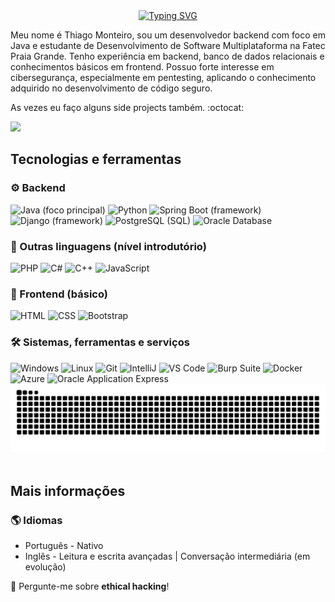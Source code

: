 <div align="center">
  <a href="https://git.io/typing-svg"><img src="https://readme-typing-svg.demolab.com?font=Fira+Code&weight=500&size=38&pause=1000&center=true&vCenter=true&width=435&lines=Ol%C3%A1+Mundo!" alt="Typing SVG" /></a>
</div>

<p>Meu nome é Thiago Monteiro, sou um desenvolvedor backend com foco em Java e estudante de Desenvolvimento de Software Multiplataforma na Fatec Praia Grande. Tenho experiência em backend, banco de dados relacionais e conhecimentos básicos em frontend. Possuo forte interesse em cibersegurança, especialmente em pentesting, aplicando o conhecimento adquirido no desenvolvimento de código seguro.</p>

<p> As vezes eu faço alguns side projects também. :octocat:</p>
<a href="https://www.linkedin.com/in/thimont"><img src="https://img.shields.io/badge/LinkedIn-0077B5?style=for-the-badge&logo=linkedin&logoColor=white"></a>

## Tecnologias e ferramentas

### ⚙️ Backend
<div align="left">
  <img src="https://cdn.jsdelivr.net/gh/devicons/devicon/icons/java/java-original.svg" alt="Java (foco principal)" width="45" height="45"/>
  <img src="https://cdn.jsdelivr.net/gh/devicons/devicon/icons/python/python-original.svg" alt="Python" width="45" height="45"/>
  <img src="https://cdn.jsdelivr.net/gh/devicons/devicon/icons/spring/spring-original.svg" alt="Spring Boot (framework)" width="45" height="45"/>
  <img src="https://cdn.jsdelivr.net/gh/devicons/devicon/icons/django/django-plain.svg" alt="Django (framework)" width="45" height="45"/>
  <img src="https://cdn.jsdelivr.net/gh/devicons/devicon/icons/postgresql/postgresql-original.svg" alt="PostgreSQL (SQL)" width="45" height="45"/>
  <img src="https://i.imgur.com/MMaVDXq.png" alt="Oracle Database" width="45" height="45"/>
</div>

### 🧩 Outras linguagens (nível introdutório)
<div align="left">
  <img src="https://cdn.jsdelivr.net/gh/devicons/devicon/icons/php/php-original.svg" alt="PHP" width="45" height="45"/>
  <img src="https://cdn.jsdelivr.net/gh/devicons/devicon/icons/csharp/csharp-original.svg" alt="C#" width="45" height="45"/>
  <img src="https://cdn.jsdelivr.net/gh/devicons/devicon/icons/cplusplus/cplusplus-original.svg" alt="C++" width="45" height="45"/>
  <img src="https://cdn.jsdelivr.net/gh/devicons/devicon/icons/javascript/javascript-original.svg" alt="JavaScript" width="45" height="45"/>
</div>

### 🎨 Frontend (básico)
<div align="left">
  <img src="https://cdn.jsdelivr.net/gh/devicons/devicon/icons/html5/html5-original.svg" alt="HTML" width="45" height="45"/>
  <img src="https://cdn.jsdelivr.net/gh/devicons/devicon/icons/css3/css3-original.svg" alt="CSS" width="45" height="45"/>
  <img src="https://cdn.jsdelivr.net/gh/devicons/devicon/icons/bootstrap/bootstrap-original.svg" alt="Bootstrap" width="45" height="45"/>
</div>

### 🛠️ Sistemas, ferramentas e serviços
<div align="left">
  <img src="https://cdn.jsdelivr.net/gh/devicons/devicon/icons/windows11/windows11-original.svg" alt="Windows" width="45" height="45"/>
  <img src="https://cdn.jsdelivr.net/gh/devicons/devicon/icons/linux/linux-original.svg" alt="Linux" width="45" height="45"/>
  <img src="https://cdn.jsdelivr.net/gh/devicons/devicon/icons/git/git-original.svg" alt="Git" width="45" height="45"/>
  <img src="https://cdn.jsdelivr.net/gh/devicons/devicon/icons/intellij/intellij-original.svg" alt="IntelliJ" width="45" height="45"/>
  <img src="https://cdn.jsdelivr.net/gh/devicons/devicon/icons/vscode/vscode-original.svg" alt="VS Code" width="45" height="45"/>
  <img src="https://i.imgur.com/U9mEDww.png" alt="Burp Suite" width="45" height="45"/>
  <img src="https://cdn.jsdelivr.net/gh/devicons/devicon/icons/docker/docker-original.svg" alt="Docker" width="45" height="45"/>
  <img src="https://cdn.jsdelivr.net/gh/devicons/devicon/icons/azure/azure-original.svg" alt="Azure" width="45" height="45"/>
  <img src="https://i.imgur.com/zhgCmno.jpeg" alt="Oracle Application Express" width="45" height="45"/>
</div>

<div align="center">
  <picture>
    <source media="(prefers-color-scheme: dark)" srcset="https://raw.githubusercontent.com/thiimont/thiimont/output/github-contribution-grid-snake-dark.svg">
    <source media="(prefers-color-scheme: light)" srcset="https://raw.githubusercontent.com/thiimont/thiimont/output/github-contribution-grid-snake.svg">
    <img alt="github contribution grid snake animation" src="https://raw.githubusercontent.com/thiimont/thiimont/output/github-contribution-grid-snake.svg">
  </picture>
</div>

<br>

## Mais informações
### 🌎 Idiomas
  <ul>
    <li>Português - Nativo</li>
    <li>Inglês - Leitura e escrita avançadas | Conversação intermediária (em evolução)</li>
  </ul>
<p>💬 Pergunte-me sobre <b>ethical hacking</b>!</p>
